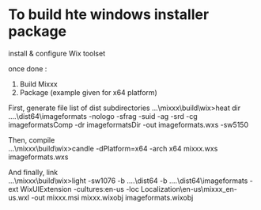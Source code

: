 To build hte windows installer package
==========================================

install & configure Wix toolset

once done :

1. Build Mixxx
2. Package (example given for x64 platform)

First, generate file list of dist subdirectories
    ...\mixxx\build\wix>heat dir ..\..\dist64\imageformats -nologo -sfrag -suid -ag -srd -cg imageformatsComp -dr imageformatsDir -out imageformats.wxs -sw5150

Then, compile    
    ...\mixxx\build\wix>candle -dPlatform=x64 -arch x64 mixxx.wxs imageformats.wxs

And finally, link    
    ...\mixxx\build\wix>light -sw1076 -b ..\..\dist64 -b ..\..\dist64\imageformats -ext WixUIExtension -cultures:en-us -loc Localization\en-us\mixxx_en-us.wxl -out mixxx.msi mixxx.wixobj imageformats.wixobj
